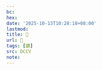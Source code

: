 ```yaml
---
bc:
hex:
date: '2025-10-13T10:28:18+08:00'
lastmod:
title: 􅤣
url: 􅤣
tags: [䶇]
src: DCCV
note:
---
```

